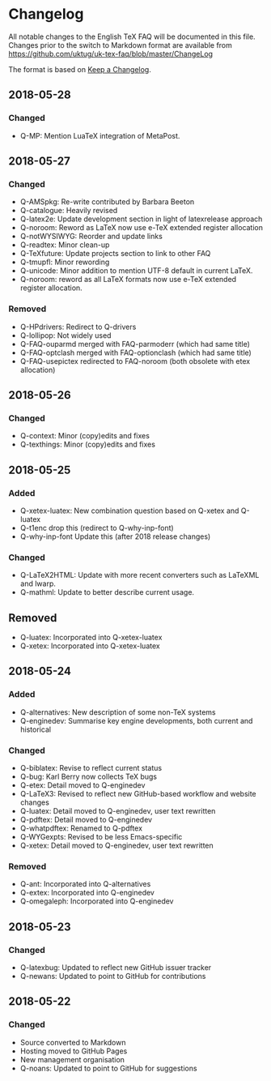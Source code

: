 # Changelog

All notable changes to the English TeX FAQ will be documented in this 
file. Changes prior to the switch to Markdown format are available from 
https://github.com/uktug/uk-tex-faq/blob/master/ChangeLog

The format is based on [Keep a
Changelog](https://keepachangelog.com/en/1.0.0/).

## 2018-05-28

### Changed
- Q-MP: Mention LuaTeX integration of MetaPost.

## 2018-05-27

### Changed
- Q-AMSpkg: Re-write contributed by Barbara Beeton
- Q-catalogue: Heavily revised
- Q-latex2e: Update development section in light of latexrelease approach
- Q-noroom: Reword as LaTeX now use e-TeX extended register allocation
- Q-notWYSIWYG: Reorder and update links
- Q-readtex: Minor clean-up
- Q-TeXfuture: Update projects section to link to other FAQ
- Q-tmupfl: Minor rewording
- Q-unicode: Minor addition to mention UTF-8 default in current LaTeX.
- Q-noroom: reword as all LaTeX formats now use e-TeX extended register allocation.

### Removed
- Q-HPdrivers: Redirect to Q-drivers
- Q-lollipop: Not widely used
- Q-FAQ-ouparmd merged with FAQ-parmoderr (which had same title)
- Q-FAQ-optclash merged with FAQ-optionclash (which had same title)
- Q-FAQ-usepictex redirected to FAQ-noroom (both obsolete with  etex allocation)

## 2018-05-26

### Changed
- Q-context: Minor (copy)edits and fixes
- Q-texthings: Minor (copy)edits and fixes

## 2018-05-25

### Added
- Q-xetex-luatex: New combination question based on Q-xetex and Q-luatex
- Q-t1enc drop this (redirect to Q-why-inp-font)
- Q-why-inp-font Update this (after 2018 release changes)
	
### Changed
- Q-LaTeX2HTML: Update with more recent converters such as LaTeXML and lwarp.
- Q-mathml: Update to better describe current usage.

## Removed
- Q-luatex: Incorporated into Q-xetex-luatex
- Q-xetex: Incorporated into Q-xetex-luatex

## 2018-05-24

### Added
- Q-alternatives: New description of some non-TeX systems
- Q-enginedev: Summarise key engine developments, both current and historical

### Changed
- Q-biblatex: Revise to reflect current status
- Q-bug: Karl Berry now collects TeX bugs
- Q-etex: Detail moved to Q-enginedev
- Q-LaTeX3: Revised to reflect new GitHub-based workflow and website changes
- Q-luatex: Detail moved to Q-enginedev, user text rewritten
- Q-pdftex: Detail moved to Q-enginedev
- Q-whatpdftex: Renamed to Q-pdftex
- Q-WYGexpts: Revised to be less Emacs-specific
- Q-xetex: Detail moved to Q-enginedev, user text rewritten

### Removed
- Q-ant: Incorporated into Q-alternatives
- Q-extex: Incorporated into Q-enginedev
- Q-omegaleph: Incorporated into Q-enginedev

## 2018-05-23

### Changed
- Q-latexbug: Updated to reflect new GitHub issuer tracker
- Q-newans: Updated to point to GitHub for contributions

## 2018-05-22

### Changed
- Source converted to Markdown
- Hosting moved to GitHub Pages
- New management organisation
- Q-noans: Updated to point to GitHub for suggestions
